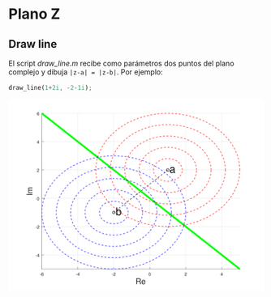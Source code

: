 # Plano Z

## Draw line

El script *draw_line.m* recibe como parámetros dos puntos del plano complejo y dibuja ```|z-a| = |z-b|```.
Por ejemplo:

```octave
draw_line(1+2i, -2-1i);
```

![alt text](https://github.com/1nv1/ASS-Software/blob/master/tools/z/img/draw_line.svg)
